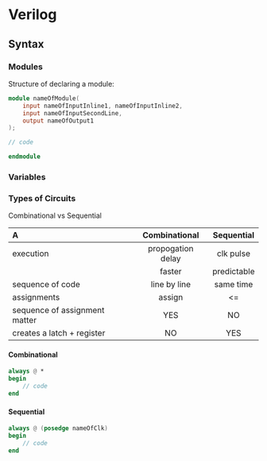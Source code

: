 # Verilog

## Syntax
### Modules

Structure of declaring a module:

``` v
module nameOfModule(
    input nameOfInputInline1, nameOfInputInline2,
    input nameOfInputSecondLine,
    output nameOfOutput1
);

// code

endmodule
```

### Variables

### Types of Circuits

Combinational vs Sequential

|A|Combinational|Sequential|
|:--|:--:|:--:|
|execution|propogation delay|clk pulse|
||faster|predictable|
|sequence of code|line by line|same time|
|assignments|assign|<=|
|sequence of assignment matter|YES|NO|
|creates a latch + register|NO|YES|

#### Combinational

``` v
always @ *
begin
    // code
end
```

#### Sequential

``` v
always @ (posedge nameOfClk)
begin
    // code
end
```
